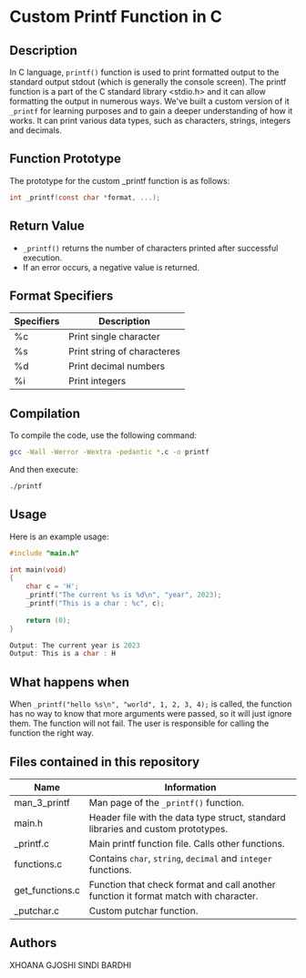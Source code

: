 # Custom Printf Function in C

## Description

In C language, `printf()` function is used to print formatted output to the standard output stdout (which is generally the console screen).  The printf function is a part of the C standard library <stdio.h> and it can allow formatting the output in numerous ways. We've built a custom version of it `_printf` for learning purposes and to gain a deeper understanding of how it works. It can print various data types, such as characters, strings, integers and decimals.

## Function Prototype
The prototype for the custom _printf function is as follows:
```c
int _printf(const char *format, ...);
```

## Return Value
* `_printf()` returns the number of characters printed after successful execution.
* If an error occurs, a negative value is returned.

## Format Specifiers

| Specifiers      | Description |
| ----------- | ----------- |
| %c  | Print single character |
| %s  | Print string of characteres |
| %d  | Print decimal numbers|
| %i  | Print integers |


## Compilation

To compile the code, use the following command:

```bash
gcc -Wall -Werror -Wextra -pedantic *.c -o printf
```
And then execute:
```bash
./printf
```


## Usage
Here is an example usage:
```c
#include "main.h"

int main(void)
{
    char c = 'H';
    _printf("The current %s is %d\n", "year", 2023);
    _printf("This is a char : %c", c);
    
    return (0);
}

Output: The current year is 2023
Output: This is a char : H
```

## What happens when
When ``` _printf("hello %s\n", "world", 1, 2, 3, 4); ``` 
is called, the function has no way to know that more arguments were passed, so it will just ignore them. The function will not fail. The user is responsible for calling the function the right way.
## Files contained in this repository 

| Name  | Information |
| ------------- | ------------- |
| man_3_printf  | 	Man page of the `_printf()` function.  |
| main.h  | Header file with the data type struct, standard libraries and custom prototypes.  |
| _printf.c  | Main printf function file. Calls other functions.  |
| functions.c | Contains `char`, `string`, `decimal` and `integer` functions. |
| get_functions.c | Function that check format and call another function it format match with character. |
| _putchar.c | Custom putchar function. |

## Authors
XHOANA GJOSHI
SINDI BARDHI